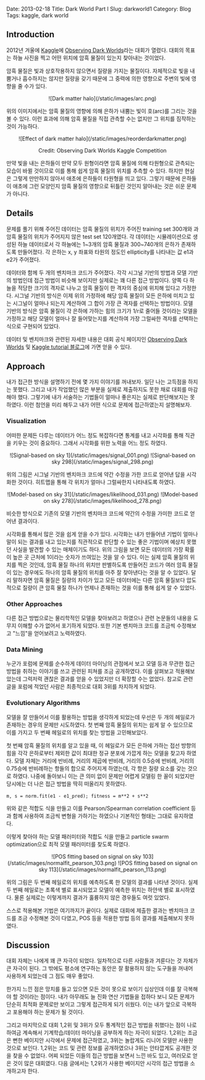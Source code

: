 Date: 2013-02-18
Title: Dark World Part I
Slug: darkworld1
Category: Blog
Tags: kaggle, dark world


## Introduction

2012년 겨울에 [Kaggle](http://www.kaggle.com/)에 [Observing Dark Worlds](http://www.kaggle.com/c/DarkWorlds)라는 대회가 열렸다.
대회의 목표는 하늘 사진을 찍고 어떤 위치에 암흑 물질이 있는지 찾아내는 것이었다.

암흑 물질은 빛과 상호작용하지 않으면서 질량을 가지는 물질이다.
자체적으로 빛을 내뿜거나 흡수하지는 않지만 질량을 갖기 때문에 그 중력에 의한 영향으로 주변의 빛에 영향을 줄 수가 있다.

<center>
![Dark matter halo](/static/images/arc.png)
</center>

위의 이미지에서는 암흑 물질의 영향에 의해 은하가 내뿜는 빛이 호(arc)를 그리는 것을 볼 수 있다.
이런 효과에 의해 암흑 물질을 직접 관측할 수는 없지만 그 위치를 짐작하는 것이 가능하다.

<center>
![Effect of dark matter halo](/static/images/reorderdarkmatter.png)

Credit: Observing Dark Worlds Kaggle Competition
</center>

만약 빛을 내는 은하들이 만약 모두 원형이라면 암흑 물질에 의해 타원형으로 관측되는 모습이 바뀔 것이므로 이를 통해 쉽게 암흑 물질의 위치를 추측할 수 있다.
하지만 현실은 그렇게 만만하지 않아서 애초에 은하들이 타원형을 띄고 있다.
그렇기 때문에 은하들이 애초에 그런 모양인지 암흑 물질의 영향으로 뒤틀린 것인지 알아내는 것은 쉬운 문제가 아니다.

## Details

문제를 풀기 위해 주어진 데이터는 암흑 물질의 위치가 주어진 training set 300개와 과 암흑 물질의 위치가 주어지지 않은 test set 120개였다.
각 데이터는 시뮬레이션으로 생성된 하늘 데이터로서 각 하늘에는 1~3개의 암흑 물질과 300~740개의 은하가 존재하도록 만들어졌다.
각 은하는 x, y 좌표와 타원의 정도인 ellipticity를 나타내는 값 e1과 e2가 주어졌다.

데이터와 함께 두 개의 벤치마크 코드가 주어졌다.
각각 시그널 기반의 방법과 모델 기반의 방법인데 접근 방법이 비슷해 보이지만 실제로는 꽤 다른 접근 방법이다.
양쪽 다 하늘을 적당한 크기의 격자로 나누고 암흑 물질이 한 격자의 중심에 위치해 있다고 가정한다.
시그널 기반의 방식은 이제 위의 가정하에 해당 암흑 물질이 모든 은하에 미치고 있는 시그널이 얼마나 되는지 계산하여 그 합이 가장 큰 격자를 선택하는 방법이다.
모델 기반의 방식은 암흑 물질이 각 은하에 가하는 힘의 크기가 1/r로 줄어들 것이라는 모델을 가정하고 해당 모델이 얼마나 잘 들어맞는지를 계산하여 가장 그럴싸한 격자를 선택하는 식으로 구현되어 있었다.

데이터 및 벤치마크와 관련된 자세한 내용은 대회 공식 페이지인 [Observing Dark Worlds](http://www.kaggle.com/c/DarkWorlds) 및
[Kaggle tutorial 블로그](http://blog.kaggle.com/2012/10/12/observing-dark-worlds-a-beginners-guide-to-dark-matter-how-to-find-it/)에 가면 얻을 수 있다.

## Approach

내가 접근한 방식을 설명하기 전에 몇 가지 이야기를 꺼내보자.
일단 나는 고득점을 하지는 못했다.
그리고 내가 작업했던 많은 부분을 실제로 제출하지도 못한 채로 대회를 마감해야 했다.
그렇기에 내가 서술하는 기법들이 얼마나 좋은지는 실제로 판단해보지는 못하였다.
이런 첨언을 미리 해두고 내가 어떤 식으로 문제에 접근하였는지 설명해보자.

### Visualization

어떠한 문제든 다루는 데이터가 어느 정도 복잡하다면 통계를 내고 시각화를 통해 직관을 키우는 것이 중요하다.
그래서 시각화를 위한 노력을 어느 정도 하였다.

<center>
![Signal-based on sky 1](/static/images/signal_001.png)
![Signal-based on sky 298](/static/images/signal_298.png)
</center>

위의 그림은 시그널 기반의 벤치마크 코드에 약간 수정을 가한 코드로 얻어낸 답을 시각화한 것이다.
히트맵을 통해 각 위치가 얼마나 그럴싸한지 나타내도록 하였다.

<center>
![Model-based on sky 31](/static/images/likelihood_031.png)
![Model-based on sky 278](/static/images/likelihood_278.png)
</center>

비슷한 방식으로 기존의 모델 기반의 벤치마크 코드에 약간의 수정을 가미한 코드로 얻어낸 결과이다.

시각화를 통해서 많은 것을 쉽게 얻을 수가 있다.
시각화는 내가 만들어낸 기법이 얼마나 말이 되는 결과를 내고 있는지를 직관적으로 판단할 수 있는 좋은 기법이며 예상치 못했던 사실을 발견할 수 있는 매체이기도 하다.
위의 그림을 보면 모든 데이터의 가장 확률이 높은 곳 근처에 1이라는 숫자가 쓰여있는 것을 알 수 있다.
이는 실제 암흑 물질의 위치를 찍은 것인데, 암흑 물질 하나의 위치만 판별하도록 만들어진 코드가 여러 암흑 물질이 있는 경우에도 하나의 암흑 물질의 위치를 아주 잘 찾아낸다는 것을 알 수 있었다.
달리 말하자면 암흑 물질은 질량의 차이가 있고 모든 데이터에는 다른 암흑 물질보다 압도적으로 질량이 큰 암흑 물질 하나가 언제나 존재하는 것을 이를 통해 쉽게 알 수 있었다.

### Other Approaches

다른 접근 방법으로는 물리학적인 모델을 찾아보려고 하였으나 관련 논문들의 내용을 도무지 이해할 수가 없어서 포기하게 되었다.
또한 기본 벤치마크 코드를 조금씩 수정해보고 "느낌"을 얻어보려고 노력하였다.

### Data Mining

누군가 포럼에 문제를 순수하게 데이터 마이닝의 관점에서 보고 모델 등과 무관한 접근 방법을 취하는 이야기를 쓰고 관련된 피쳐를 조금 공개하였다.
이를 살펴보고 적용해보았는데 그럭저럭 괜찮은 결과를 얻을 수 있었지만 더 확장할 수는 없었다.
참고로 관련 글을 포럼에 적었던 사람은 최종적으로 대회 3위를 차지하게 되었다.

### Evolutionary Algorithms

모델을 잘 만들어서 이를 활용하는 방법을 생각하게 되었는데 우선은 두 개의 헤일로가 존재하는 경우의 문제만 시도하였다.
첫 번째 암흑 물질의 위치는 쉽게 알 수 있으므로 이를 가지고 두 번째 헤일로의 위치를 찾는 방법을 고민해보았다.

첫 번째 암흑 물질의 위치를 알고 있을 때, 이 헤일로가 모든 은하에 가하는 접선 방향의 힘을 각각 은하로부터 제외한 값이 최대한 정규 분포에 가깝게 하는 모델을 찾고자 하였다.
모델 자체는 거리에 반비례, 거리의 제곱에 반비례, 거리의 0.5승에 반비례, 거리의 0.75승에 반비례하는 항들의 합으로 주어지게 하였는데, 각 항은 질량 요소를 갖는 것으로 하였다.
나중에 돌아보니 이는 큰 의미 없이 문제만 어렵게 모델링 한 꼴이 되었지만 당시에는 더 나은 접근 방법을 딱히 떠올리지 못하였다.

    m, s = norm.fit(e1 - e1_pred); fitness = m**2 + s**2

위와 같은 적합도 식을 만들고 이를 Pearson/Spearman correlation coefficient 등과 함께 사용하여 조금씩 변형을 가하기는 하였으나 기본적인 형태는 그대로 유지하였다.

이렇게 찾아야 하는 모델 패러미터와 적합도 식을 만들고 particle swarm optimization으로 최적 모델 패러미터를 찾도록 하였다.

<center>
![POS fitting based on signal on sky 103](/static/images/normalfit_pearson_103.png)
![POS fitting based on signal on sky 113](/static/images/normalfit_pearson_113.png)
</center>

위의 그림은 두 번째 헤일로의 위치를 예측하도록 한 모델의 결과를 나타낸 것이다.
실제 두 번째 헤일로는 초록색 별로 표시되었고 모델이 예측한 위치는 하얀색 별로 표시하였다.
물론 실제로는 이렇게까지 결과가 훌륭하지 않은 경우들도 여럿 있었다.

스스로 적용해본 기법은 여기까지가 끝이다.
실제로 대회에 제출한 결과는 벤치마크 코드를 조금 수정해본 것이 다였고, POS 등을 적용한 방법 등의 결과를 제출해보지 못하였다.

## Discussion

대회 자체는 나에게 꽤 큰 자극이 되었다.
일차적으로 다른 사람들과 겨룬다는 것 자체가 큰 자극이 된다.
그 밖에도 평소에 연구하는 동안은 잘 활용하지 않는 도구들을 꺼내어 사용하게 되었는데 그 점도 매우 좋았다.

한가지 느낀 점은 망치를 들고 있으면 모든 것이 못으로 보이기 십상인데 이를 잘 극복해야 할 것이라는 점이다.
내가 아무래도 늘 진화 연산 기법들을 접하다 보니 모든 문제가 단순히 최적화 문제로만 보이고 그렇게 접근하게 되기 쉬웠다.
이는 내가 앞으로 극복하고 포용해야 하는 문제가 될 것이다.

그리고 마지막으로 대회 1,2위 및 3위가 모두 통계적인 접근 방법을 취했다는 점이 나로 하여금 계속해서 기계학습/데이터 마이닝을 공부하게 하는 자극이 되었다.
1,2위는 조금은 뻔한 베이지안 시각에서 문제에 접근하였고, 3위는 놀랍게도 리니어 모델만 사용한 것으로 보인다.
1,2위는 코드 및 관련 정보를 공개하였으나 3위는 안타깝게도 공개한 것을 찾을 수 없었다.
어찌 되었든 이들의 접근 방법을 보면서 느낀 바도 있고, 여러모로 얻은 것이 많은 대회였다.
다음 글에서는 1,2위가 사용한 베이지안 시각의 접근 방법을 소개하고자 한다.
